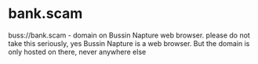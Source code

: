 # bank.scam
buss://bank.scam - domain on Bussin Napture web browser. 
please do not take this seriously, yes Bussin Napture is a web browser. But the domain is only hosted on there, never anywhere else

